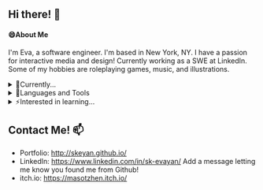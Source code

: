 ## Hi there! 👋 
<!--
**skeyan/skeyan** is a ✨ _special_ ✨ repository because its `README.md` (this file) appears on your GitHub profile.

Here are some ideas to get you started:

- 🔭 I’m currently working on ...
-  I’m currently learning ...
- 👯 I’m looking to collaborate on ...
- 🤔 I’m looking for help with ...
- 💬 Ask me about ...
-   How to reach me: ...
- 😄 Pronouns: ...
- ⚡ Fun fact: ...
-->
#### 😄About Me
  I'm Eva, a software engineer.
  I'm based in New York, NY. I have a passion for interactive media and design!
  Currently working as a SWE at LinkedIn.
  Some of my hobbies are roleplaying games, music, and illustrations. 
  
<details>
<summary>🌱Currently... </summary>
  <li>creating a semester-long thesis RPG game</li>
  <li>animating for a pixel fighting game in a small studio</li>
  <li>implementing a basic game engine with C++, glfw, OpenGL</li>
  <li>improving my skills in UI/UX design with Develop for Good</li>
</details>

<details>
<summary>🔧Languages and Tools </summary>
  <li>HTML/CSS/SCSS</li>
  <li>JavaScript, Ember.js, Node.js, React, Redux, Bootstrap</li>
  <li>C++</li>
  <li>Python</li>
  <li>Some C#</li>
  <li>Some Swift</li>
</details>

<details>
<summary>⚡Interested in learning... </summary>
  <li>full-stack development</li>
  <li>game production & dev</li>
  <li>anatomy and 2D illustratrations and animation</li>
  <li>UI/UX design and research</li>
</details>

## Contact Me! 📫
- Portfolio: http://skeyan.github.io/
- LinkedIn: https://www.linkedin.com/in/sk-evayan/ Add a message letting me know you found me from Github!
- itch.io: https://masotzhen.itch.io/
